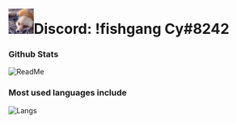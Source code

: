 <h1><img src="https://github.com/Not-Cyrus/Not-Cyrus/blob/main/126167868-384517319639465-575833.gif" width="50">Discord: !fishgang Cy#8242</h1>

### Github Stats 
![ReadMe](https://github-readme-stats.vercel.app/api?username=Not-Cyrus&show_icons=true&theme=tokyonight&layout=compact)

### Most used languages include 

![Langs](https://github-readme-stats.vercel.app/api/top-langs/?username=Not-Cyrus&theme=tokyonight&langs_count=10?exclude_repo=Not-Cyrus)
